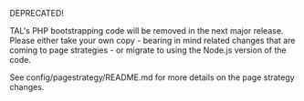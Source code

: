 DEPRECATED!

TAL's PHP bootstrapping code will be removed in the next major release.
Please either take your own copy - bearing in mind related changes
that are coming to page strategies - or migrate to using the Node.js
version of the code.

See config/pagestrategy/README.md for more details on the page strategy
changes.
